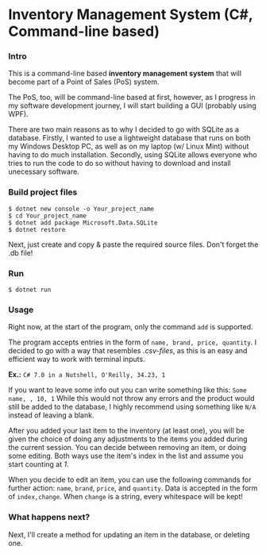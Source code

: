 # Inventory Management System (C#, Command-line based)

### Intro
This is a command-line based **inventory management system** that will become part of a Point of Sales (PoS) system.

The PoS, too, will be command-line based at first, however, as I progress in my software development journey, I will start building a GUI (probably using WPF).

There are two main reasons as to why I decided to go with SQLite as a database. Firstly, I wanted to use a lightweight database that runs on both my Windows Desktop PC, as well as on my laptop (w/ Linux Mint) without having to do much installation. Secondly, using SQLite allows everyone who tries to run the code to do so without having to download and install unecessary software.

### Build project files
```
$ dotnet new console -o Your_project_name
$ cd Your_project_name
$ dotnet add package Microsoft.Data.SQLite
$ dotnet restore
```
Next, just create and copy & paste the required source files. Don't forget the .db file!

### Run
`$ dotnet run`

### Usage
Right now, at the start of the program, only the command `add` is supported.

The program accepts entries in the form of `name, brand, price, quantity`. I decided to go with a way that resembles *.csv-files*, as this is an easy and efficient way to work with terminal inputs.

**Ex.:** `C# 7.0 in a Nutshell, O'Reilly, 34.23, 1`

If you want to leave some info out you can write something like this: `Some name, , 10, 1`
While this would not throw any errors and the product would still be added to the database, I highly recommend using something like `N/A` instead of leaving a blank.

After you added your last item to the inventory (at least one), you will be given the choice of doing any adjustments to the items you added during the current session. You can decide between removing an item, or doing some editing. Both ways use the item's index in the list and assume you start counting at *1*.

When you decide to edit an item, you can use the following commands for further action: `name`, `brand`, `price`, and `quantity`. Data is accepted in the form of `index,change`. When `change` is a string, every whitespace will be kept!

### What happens next?
Next, I'll create a method for updating an item in the database, or deleting one. 
